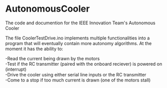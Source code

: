 # AutonomousCooler
The code and documention for the IEEE Innovation Team's Autonomous Cooler

The file CoolerTestDrive.ino implements multiple functionalities into a program that will eventually contain more autonomy algorithms. At the moment it has the ability to:

  -Read the current being drawn by the motors <br />
  -Test if the RC transmitter (paired with the onboard reciever) is powered on (interrupt) <br />
  -Drive the cooler using either serial line inputs or the RC transmitter <br />
  -Come to a stop if too much current is drawn (one of the motors stall) <br />
